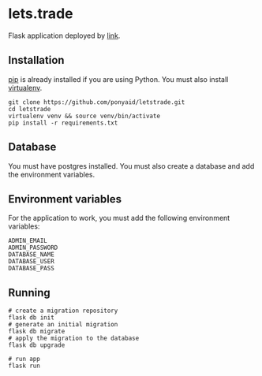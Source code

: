 # lets.trade

Flask application deployed by [link](https://lets.trade).

## Installation 

[pip](https://packaging.python.org/key_projects/#pip) is already installed if you are using Python.
You must also install [virtualenv](https://packaging.python.org/key_projects/#virtualenv).

```
git clone https://github.com/ponyaid/letstrade.git
cd letstrade
virtualenv venv && source venv/bin/activate
pip install -r requirements.txt
```

## Database

You must have postgres installed. You must also create a database and add the environment variables.

## Environment variables
For the application to work, you must add the following environment variables:

```
ADMIN_EMAIL
ADMIN_PASSWORD
DATABASE_NAME
DATABASE_USER
DATABASE_PASS
```

## Running

```
# create a migration repository
flask db init
# generate an initial migration
flask db migrate
# apply the migration to the database
flask db upgrade

# run app
flask run
```